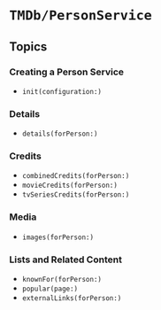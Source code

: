 # ``TMDb/PersonService``

## Topics

### Creating a Person Service

- ``init(configuration:)``

### Details

- ``details(forPerson:)``

### Credits

- ``combinedCredits(forPerson:)``
- ``movieCredits(forPerson:)``
- ``tvSeriesCredits(forPerson:)``

### Media

- ``images(forPerson:)``

### Lists and Related Content

- ``knownFor(forPerson:)``
- ``popular(page:)``
- ``externalLinks(forPerson:)``
